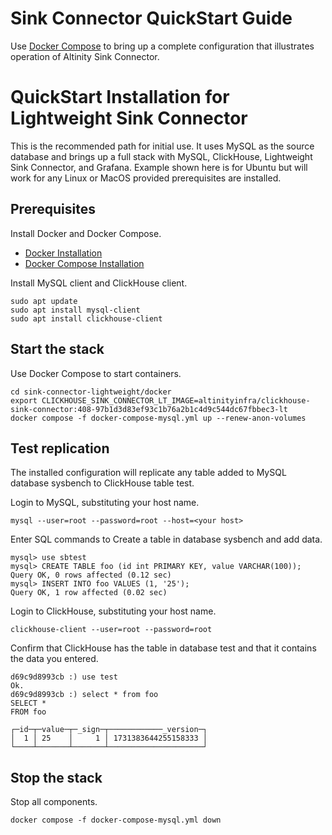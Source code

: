 # Sink Connector QuickStart Guide

Use [Docker Compose](https://docs.docker.com/compose/) to bring 
up a complete configuration that illustrates operation of 
Altinity Sink Connector.

# QuickStart Installation for Lightweight Sink Connector

This is the recommended path for initial use. It uses MySQL as the
source database and brings up a full stack with MySQL, ClickHouse, 
Lightweight Sink Connector, and Grafana. Example shown here is for
Ubuntu but will work for any Linux or MacOS provided prerequisites
are installed. 

## Prerequisites

Install Docker and Docker Compose.

* [Docker Installation](https://docs.docker.com/engine/install/) 
* [Docker Compose Installation](https://docs.docker.com/compose/) 

Install MySQL client and ClickHouse client. 
```
sudo apt update
sudo apt install mysql-client
sudo apt install clickhouse-client
```

## Start the stack 

Use Docker Compose to start containers. 
```
cd sink-connector-lightweight/docker
export CLICKHOUSE_SINK_CONNECTOR_LT_IMAGE=altinityinfra/clickhouse-sink-connector:408-97b1d3d83ef93c1b76a2b1c4d9c544dc67fbbec3-lt
docker compose -f docker-compose-mysql.yml up --renew-anon-volumes
```

## Test replication 

The installed configuration will replicate any table added to MySQL
database sysbench to ClickHouse table test.

Login to MySQL, substituting your host name. 
```
mysql --user=root --password=root --host=<your host>
```

Enter SQL commands to Create a table in database sysbench and add data. 
```
mysql> use sbtest
mysql> CREATE TABLE foo (id int PRIMARY KEY, value VARCHAR(100));
Query OK, 0 rows affected (0.12 sec)
mysql> INSERT INTO foo VALUES (1, '25');
Query OK, 1 row affected (0.02 sec)
```

Login to ClickHouse, substituting your host name. 
```
clickhouse-client --user=root --password=root
```

Confirm that ClickHouse has the table in database test and that it 
contains the data you entered. 
```
d69c9d8993cb :) use test
Ok.
d69c9d8993cb :) select * from foo
SELECT *
FROM foo

┌─id─┬─value─┬─_sign─┬────────────_version─┐
│  1 │ 25    │     1 │ 1731383644255158333 │
└────┴───────┴───────┴─────────────────────┘
```

## Stop the stack

Stop all components. 
```
docker compose -f docker-compose-mysql.yml down
```
